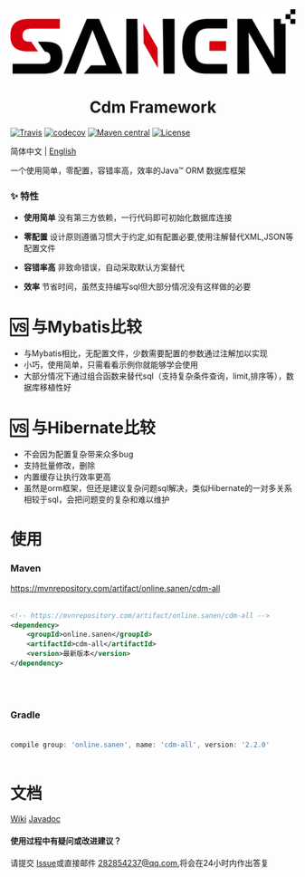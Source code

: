 
<img src="https://github.com/sanen-projects/cdm/blob/master/20181229161612418.jpg?raw=true" alt="20181229161612418.jpg">

<h1 align="center">Cdm Framework</h1>

[![Travis](https://api.travis-ci.org/sanen-projects/cdm-core.svg?branch=master)](https://travis-ci.org/sanen-projects/cdm-core) [![codecov](https://codecov.io/gh/sanen-projects/cdm-core/branch/master/graph/badge.svg)](https://codecov.io/gh/sanen-projects/cdm-core) [![Maven central](https://img.shields.io/badge/maven%20central-2.0.5-brightgreen.svg)](https://search.maven.org/artifact/online.sanen/cdm-core/2.0.5/jar) [![License](https://img.shields.io/badge/license-Apache%202-4EB1BA.svg)](https://www.apache.org/licenses/LICENSE-2.0.html)


简体中文 | [English](./README-en.md)

一个使用简单，零配置，容错率高，效率的Java™ ORM 数据库框架

### ✨ 特性
* **使用简单**  没有第三方依赖，一行代码即可初始化数据库连接
	
* **零配置** 设计原则遵循习惯大于约定,如有配置必要,使用注解替代XML,JSON等配置文件
* **容错率高** 非致命错误，自动采取默认方案替代
* **效率** 节省时间，虽然支持编写sql但大部分情况没有这样做的必要


# 🆚  与Mybatis比较
* 与Mybatis相比，无配置文件，少数需要配置的参数通过注解加以实现
* 小巧，使用简单，只需看看示例你就能够学会使用
* 大部分情况下通过组合函数来替代sql（支持复杂条件查询，limit,排序等），数据库移植性好




# 🆚  与Hibernate比较
* 不会因为配置复杂带来众多bug
* 支持批量修改，删除
* 内置缓存让执行效率更高
* 虽然是orm框架，但还是建议复杂问题sql解决，类似Hibernate的一对多关系相较于sql，会把问题变的复杂和难以维护


# 使用


### Maven

<a href="https://mvnrepository.com/artifact/online.sanen/cdm-all">https://mvnrepository.com/artifact/online.sanen/cdm-all</a>

```xml
	
<!-- https://mvnrepository.com/artifact/online.sanen/cdm-all -->
<dependency>
    <groupId>online.sanen</groupId>
    <artifactId>cdm-all</artifactId>
    <version>最新版本</version>
</dependency>


	
```

### Gradle

```js
	
compile group: 'online.sanen', name: 'cdm-all', version: '2.2.0'
	
```



# 文档

[Wiki](https://github.com/sanen-projects/cdm-core/wiki)
[Javadoc](https://apidoc.gitee.com/sanen-projects/cdm)


#### 使用过程中有疑问或改进建议？
请提交 [Issue](https://github.com/sanen-projects/cdm/issues)或直接邮件 282854237@qq.com,将会在24小时内作出答复

